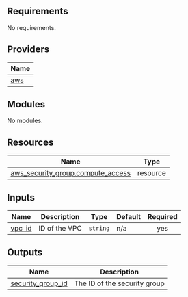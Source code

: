 <!-- BEGIN_TF_DOCS -->
## Requirements

No requirements.

## Providers

| Name | 
|------|
| <a name="provider_aws"></a> [aws](#provider\_aws) |

## Modules

No modules.

## Resources

| Name | Type |
|------|------|
| [aws_security_group.compute_access](https://registry.terraform.io/providers/hashicorp/aws/latest/docs/resources/security_group) | resource |

## Inputs

| Name | Description | Type | Default | Required |
|------|-------------|------|---------|:--------:|
| <a name="input_vpc_id"></a> [vpc\_id](#input\_vpc\_id) | ID of the VPC | `string` | n/a | yes |

## Outputs

| Name | Description |
|------|-------------|
| <a name="output_security_group_id"></a> [security\_group\_id](#output\_security\_group\_id) | The ID of the security group |
<!-- END_TF_DOCS -->